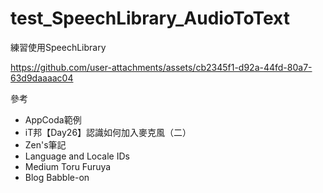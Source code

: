# test_SpeechLibrary_AudioToText

練習使用SpeechLibrary

https://github.com/user-attachments/assets/cb2345f1-d92a-44fd-80a7-63d9daaaac04

參考
- AppCoda範例
- iT邦【Day26】認識如何加入麥克風（二）
- Zen's筆記
- Language and Locale IDs
- Medium Toru Furuya
- Blog Babble-on
